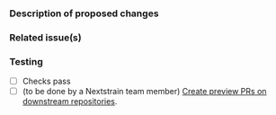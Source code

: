 ### Description of proposed changes

<!-- What is the goal of this pull request? What does this pull request change? -->

### Related issue(s)

<!--
Link any related issues here. Use GitHub's special keywords if appropriate¹.
Type `#` followed the name of an issue and GitHub will auto-suggest the issue number for you.

¹ https://docs.github.com/en/get-started/writing-on-github/working-with-advanced-formatting/using-keywords-in-issues-and-pull-requests
-->

### Testing

<!--
Make sure checks are successful at the bottom of the PR.

If applicable, add:
- any changes to existing tests
- any additional manual testing to confirm changes

Please add a note if you need help with adding tests.
-->

- [ ] Checks pass
- [ ] (to be done by a Nextstrain team member) [Create preview PRs on downstream repositories][1].

[1]: https://github.com/nextstrain/auspice/blob/-/DEV_DOCS.md#test-on-downstream-repositories

<!-- 🙌 Thank you for contributing to Nextstrain! ✨ -->
